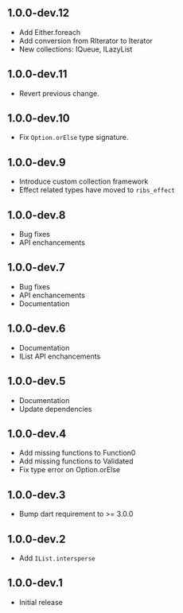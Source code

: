 ## 1.0.0-dev.12

- Add Either.foreach
- Add conversion from RIterator to Iterator
- New collections: IQueue, ILazyList

## 1.0.0-dev.11

- Revert previous change.

## 1.0.0-dev.10

- Fix `Option.orElse` type signature.

## 1.0.0-dev.9

- Introduce custom collection framework
- Effect related types have moved to `ribs_effect`

## 1.0.0-dev.8

- Bug fixes
- API enchancements

## 1.0.0-dev.7

- Bug fixes
- API enchancements
- Documentation

## 1.0.0-dev.6

- Documentation
- IList API enchancements

## 1.0.0-dev.5

- Documentation
- Update dependencies

## 1.0.0-dev.4

- Add missing functions to Function0
- Add missing functions to Validated
- Fix type error on Option.orElse

## 1.0.0-dev.3

- Bump dart requirement to >= 3.0.0

## 1.0.0-dev.2

- Add `IList.intersperse`

## 1.0.0-dev.1

- Initial release